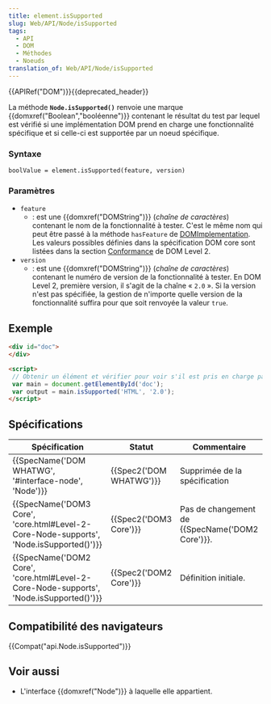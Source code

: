 ```yaml
---
title: element.isSupported
slug: Web/API/Node/isSupported
tags:
  - API
  - DOM
  - Méthodes
  - Noeuds
translation_of: Web/API/Node/isSupported
---
```

{{APIRef("DOM")}}{{deprecated_header}}

La méthode **`Node.isSupported()`** renvoie une marque  {{domxref("Boolean","booléenne")}} contenant le résultat du test par lequel est vérifié si une implémentation DOM prend en charge une fonctionnalité spécifique et si celle-ci est supportée par un noeud spécifique.

### Syntaxe

    boolValue = element.isSupported(feature, version)

### Paramètres

- `feature`
  - : est une  {{domxref("DOMString")}} (_chaîne de caractères_) contenant le nom de la fonctionnalité à tester. C'est le même nom qui peut être passé à la méthode `hasFeature` de [DOMImplementation](/fr/docs/Web/API/Document/implementation). Les valeurs possibles définies dans la spécification DOM core sont listées dans la section [Conformance](http://www.w3.org/TR/DOM-Level-2-Core/introduction.html#ID-Conformance) de DOM Level 2.
- `version`
  - : est une  {{domxref("DOMString")}} (_chaîne de caractères_) contenant le numéro de version de la fonctionnalité à tester. En DOM Level 2, première version, il s'agit de la chaîne «&nbsp;`2.0`&nbsp;». Si la version n'est pas spécifiée, la gestion de n'importe quelle version de la fonctionnalité suffira pour que soit renvoyée la valeur `true`.

## Exemple

```html
<div id="doc">
</div>

<script>
 // Obtenir un élément et vérifier pour voir s'il est pris en charge par les modules HTML DOM2.
 var main = document.getElementById('doc');
 var output = main.isSupported('HTML', '2.0');
</script>
```

## Spécifications



| Spécification                                                                                                        | Statut                           | Commentaire                                            |
| -------------------------------------------------------------------------------------------------------------------- | -------------------------------- | ------------------------------------------------------ |
| {{SpecName('DOM WHATWG', '#interface-node', 'Node')}}                                             | {{Spec2('DOM WHATWG')}} | Supprimée de la spécification                          |
| {{SpecName('DOM3 Core', 'core.html#Level-2-Core-Node-supports', 'Node.isSupported()')}} | {{Spec2('DOM3 Core')}}     | Pas de changement de {{SpecName('DOM2 Core')}}. |
| {{SpecName('DOM2 Core', 'core.html#Level-2-Core-Node-supports', 'Node.isSupported()')}} | {{Spec2('DOM2 Core')}}     | Définition initiale.                                   |

## Compatibilité des navigateurs

{{Compat("api.Node.isSupported")}}

## Voir aussi

- L'interface {{domxref("Node")}} à laquelle elle appartient.
